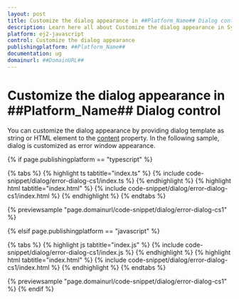 ```yaml
---
layout: post
title: Customize the dialog appearance in ##Platform_Name## Dialog control | Syncfusion
description: Learn here all about Customize the dialog appearance in Syncfusion ##Platform_Name## Dialog control of Syncfusion Essential JS 2 and more.
platform: ej2-javascript
control: Customize the dialog appearance 
publishingplatform: ##Platform_Name##
documentation: ug
domainurl: ##DomainURL##
---
```


# Customize the dialog appearance in ##Platform_Name## Dialog control

You can customize the dialog appearance by providing dialog template as string or HTML element to the [content](../../api/dialog/#content) property. In the following sample, dialog is customized as error window appearance.

{% if page.publishingplatform == "typescript" %}

 {% tabs %}
{% highlight ts tabtitle="index.ts" %}
{% include code-snippet/dialog/error-dialog-cs1/index.ts %}
{% endhighlight %}
{% highlight html tabtitle="index.html" %}
{% include code-snippet/dialog/error-dialog-cs1/index.html %}
{% endhighlight %}
{% endtabs %}
        
{% previewsample "page.domainurl/code-snippet/dialog/error-dialog-cs1" %}

{% elsif page.publishingplatform == "javascript" %}

{% tabs %}
{% highlight js tabtitle="index.js" %}
{% include code-snippet/dialog/error-dialog-cs1/index.js %}
{% endhighlight %}
{% highlight html tabtitle="index.html" %}
{% include code-snippet/dialog/error-dialog-cs1/index.html %}
{% endhighlight %}
{% endtabs %}

{% previewsample "page.domainurl/code-snippet/dialog/error-dialog-cs1" %}
{% endif %}